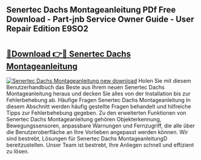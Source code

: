 ## Senertec Dachs Montageanleitung PDf Free Download - Part-jnb Service Owner Guide - User Repair Edition E9SO2

# <h2><a href="http://df7gtm.blite.top/?on=Senertec+Dachs+Montageanleitung">🔗Download 👉🔴 Senertec Dachs Montageanleitung</a></h2>

[![Senertec Dachs Montageanleitung new download](https://i.imgur.com/lujVjoI.png)](http://df7gtm.blite.top/?on=Senertec+Dachs+Montageanleitung)
Holen Sie mit diesem Benutzerhandbuch das Beste aus Ihrem neuen Senertec Dachs Montageanleitung heraus und decken Sie alles von der Installation bis zur Fehlerbehebung ab. Häufige Fragen Senertec Dachs Montageanleitung In diesem Abschnitt werden häufig gestellte Fragen behandelt und hilfreiche Tipps zur Fehlerbehebung gegeben. Zu den erweiterten Funktionen von Senertec Dachs Montageanleitung gehören Objekterkennung, Bewegungssensoren, anpassbare Warnungen und Fernzugriff, die alle über die Benutzeroberfläche an Ihre Vorlieben angepasst werden können. Wir sind bestrebt, Lösungen für Senertec Dachs MontageanleitungD bereitzustellen. Unser Team ist bestrebt, Ihre Anliegen schnell und effizient zu lösen.
